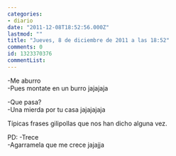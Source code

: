 ```yaml
---
categories:
- diario
date: "2011-12-08T18:52:56.000Z"
lastmod: ""
title: "Jueves, 8 de diciembre de 2011 a las 18:52"
comments: 0
id: 1323370376
commentList:
---
```


-Me aburro  
-Pues montate en un burro jajajaja  
  
-Que pasa?  
-Una mierda por tu casa jajajajaja  
  
Típicas frases gilipollas que nos han dicho alguna vez.  
  
PD: -Trece  
       -Agarramela que me crece jajajja